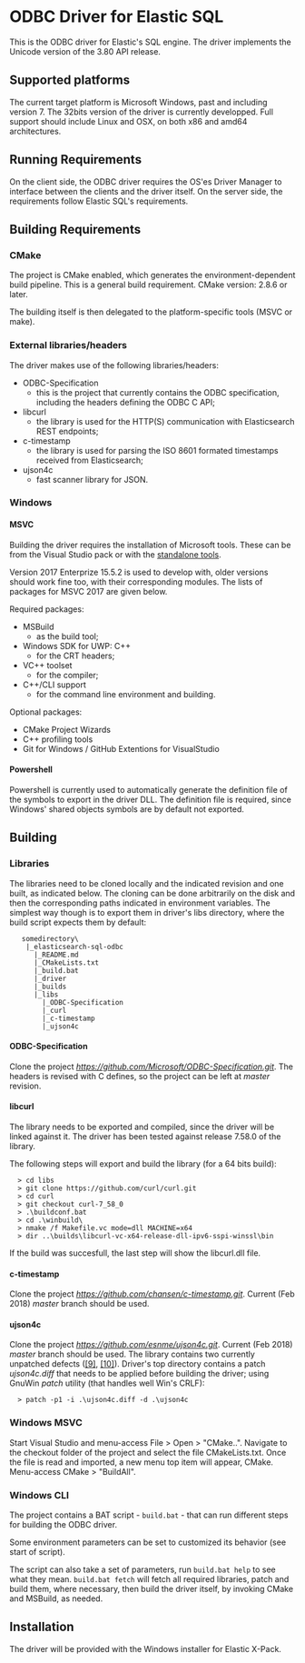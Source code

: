 # ODBC Driver for Elastic SQL

This is the ODBC driver for Elastic's SQL engine.
The driver implements the Unicode version of the 3.80 API release.

## Supported platforms

The current target platform is Microsoft Windows, past and including version 7. The 32bits version of the driver is currently developped.
Full support should include Linux and OSX, on both x86 and amd64 architectures.

## Running Requirements

On the client side, the ODBC driver requires the OS'es Driver Manager to
interface between the clients and the driver itself.
On the server side, the requirements follow Elastic SQL's requirements.

## Building Requirements

### CMake

The project is CMake enabled, which generates the environment-dependent build
pipeline. This is a general build requirement.
CMake version: 2.8.6 or later.

The building itself is then delegated to the platform-specific tools (MSVC or
make).

### External libraries/headers

The driver makes use of the following libraries/headers:

 * ODBC-Specification 
   - this is the project that currently contains the ODBC specification,
   including the headers defining the ODBC C API;
 * libcurl
   - the library is used for the HTTP(S) communication with Elasticsearch REST
   endpoints;
 * c-timestamp
   - the library is used for parsing the ISO 8601 formated timestamps received
   from Elasticsearch;
 * ujson4c
   - fast scanner library for JSON.


### Windows

#### MSVC 

Building the driver requires the installation of Microsoft tools. These can be
from the Visual Studio pack or with the [standalone tools](http://landinghub.visualstudio.com/visual-cpp-build-tools).

Version 2017 Enterprize 15.5.2 is used to develop with, older versions
should work fine too, with their corresponding modules. The lists of packages
for MSVC 2017 are given below.

Required packages:

 * MSBuild
   - as the build tool;
 * Windows SDK for UWP: C++
   - for the CRT headers;
 * VC++ toolset
   - for the compiler;
 * C++/CLI support
   - for the command line environment and building.

Optional packages:

 * CMake Project Wizards
 * C++ profiling tools
 * Git for Windows / GitHub Extentions for VisualStudio

#### Powershell

Powershell is currently used to automatically generate the definition file of
the symbols to export in the driver DLL. The definition file is required,
since Windows' shared objects symbols are by default not exported.


## Building

### Libraries

The libraries need to be cloned locally and the indicated revision and one
built, as indicated below.
The cloning can be done arbitrarily on the disk and then the corresponding
paths indicated in environment variables. The simplest way though is to export
them in driver's libs directory, where the build script expects them by
default:
```
   somedirectory\
    |_elasticsearch-sql-odbc
      |_README.md
      |_CMakeLists.txt
      |_build.bat
      |_driver
      |_builds
      |_libs
        |_ODBC-Specification
        |_curl
        |_c-timestamp
        |_ujson4c
```

#### ODBC-Specification

Clone the project *https://github.com/Microsoft/ODBC-Specification.git*.
The headers is revised with C defines, so the project can be left at *master*
revision.


#### libcurl

The library needs to be exported and compiled, since the driver will be linked
against it. The driver has been tested against release 7.58.0 of the library.

The following steps will export and build the library (for a 64 bits build):
```
  > cd libs
  > git clone https://github.com/curl/curl.git
  > cd curl
  > git checkout curl-7_58_0
  > .\buildconf.bat
  > cd .\winbuild\
  > nmake /f Makefile.vc mode=dll MACHINE=x64
  > dir ..\builds\libcurl-vc-x64-release-dll-ipv6-sspi-winssl\bin
```
If the build was succesfull, the last step will show the libcurl.dll file.

#### c-timestamp

Clone the project *https://github.com/chansen/c-timestamp.git*.
Current (Feb 2018) *master* branch should be used.

#### ujson4c

Clone the project *https://github.com/esnme/ujson4c.git*.
Current (Feb 2018) *master* branch should be used. The library contains two
currently unpatched defects ([[9]](https://github.com/esnme/ujson4c/issues/9),
[[10]](https://github.com/esnme/ujson4c/issues/10)). Driver's top directory
contains a patch *ujson4c.diff* that needs to be applied before building the
driver; using GnuWin *patch* utility (that handles well Win's CRLF):
```
  > patch -p1 -i .\ujson4c.diff -d .\ujson4c
```

### Windows MSVC

Start Visual Studio and menu-access File > Open > "CMake..". Navigate to the checkout folder of the project and select the file CMakeLists.txt. 
Once the file is read and imported, a new menu top item will appear, CMake. Menu-access CMake > "BuildAll".


### Windows CLI 

The project contains a BAT script - ```build.bat``` - that can run different
steps for building the ODBC driver.

Some environment parameters can be set to customized its behavior (see start
of script).

The script can also take a set of parameters, run ```build.bat help``` to see
what they mean. ```build.bat fetch``` will fetch all required libraries, patch
and build them, where necessary, then build the driver itself, by invoking
CMake and MSBuild, as needed.

## Installation

The driver will be provided with the Windows installer for Elastic X-Pack.
